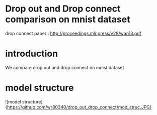 # Drop out and Drop connect comparison on mnist dataset
drop connect paper : http://proceedings.mlr.press/v28/wan13.pdf
# introduction
We compare drop out and drop connect on mnist dataset
# model structure
![model structure]{https://github.com/wr80340/drop_out_drop_connect/mod_struc.JPG}
